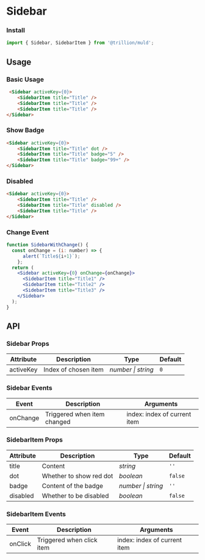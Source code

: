# Sidebar

### Install

```js
import { Sidebar, SidebarItem } from '@trillion/muld';
```

## Usage

### Basic Usage

```html
 <Sidebar activeKey={0}>
    <SidebarItem title="Title" />
    <SidebarItem title="Title" />
    <SidebarItem title="Title" />
</Sidebar>
```

### Show Badge

```html
<Sidebar activeKey={0}>
    <SidebarItem title="Title" dot />
    <SidebarItem title="Title" badge="5" />
    <SidebarItem title="Title" badge="99+" />
</Sidebar>
```

### Disabled

```html
<Sidebar activeKey={0}>
    <SidebarItem title="Title" />
    <SidebarItem title="Title" disabled />
    <SidebarItem title="Title" />
</Sidebar>
```

### Change Event

```jsx
function SidebarWithChange() {
  const onChange = (i: number) => {
      alert(`Title${i+1}`);
    };
  return (
    <Sidebar activeKey={0} onChange={onChange}>
      <SidebarItem title="Title1" />
      <SidebarItem title="Title2" />
      <SidebarItem title="Title3" />
    </Sidebar>
  );
}
```

## API

### Sidebar Props

| Attribute | Description          | Type               | Default |
| --------- | -------------------- | ------------------ | ------- |
| activeKey   | Index of chosen item | _number \| string_ | `0`     |

### Sidebar Events

| Event  | Description                 | Arguments                    |
| ------ | --------------------------- | ---------------------------- |
| onChange | Triggered when item changed | index: index of current item |

### SidebarItem Props

| Attribute | Description | Type | Default |
| --- | --- | --- | --- |
| title | Content | _string_ | `''` |
| dot  | Whether to show red dot | _boolean_ | `false` |
| badge  | Content of the badge | _number \| string_ | `''` |
| disabled | Whether to be disabled | _boolean_ | `false` |

### SidebarItem Events

| Event | Description               | Arguments                    |
| ----- | ------------------------- | ---------------------------- |
| onClick | Triggered when click item | index: index of current item |
